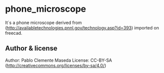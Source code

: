 # phone_microscope
It´s a phone microscope derived from  (<http://availabletechnologies.pnnl.gov/technology.asp?id=393>) imported on freecad.

Author & license  
--
Author: Pablo Clemente Maseda
License: CC-BY-SA (<http://creativecommons.org/licenses/by-sa/4.0/>)  